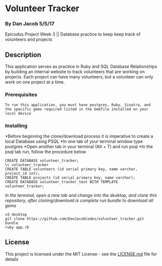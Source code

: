 # Volunteer Tracker
### By Dan Jacob 5/5/17

  Epicodus Project Week 3 || Database practice to keep keep track of volunteers and projects

## Description
This application serves as practice in Ruby and SQL Database Relationships by building an internal website to track volunteers that are working on projects. Each project can have many volunteers, but a volunteer can only work on one project at a time.

### Prerequisites

```
To run this application, you must have postgres, Ruby, Sinatra, and the specific gems required listed in the Gemfile installed on your local device
```

### Installing

*Before beginning the clone/download process it is imperative to create a local Database using PSQL
*In one tab of your terminal window type postgres
*Open another tab in your terminal (Alt + T) and run psql
*In the psql tab run, follow the procedure below

```
CREATE DATABASE volunteer_tracker;
\c volunteer_tracker
CREATE TABLE volunteers (id serial primary key, name varchar, project_id int);
CREATE TABLE projects (id serial primary key, name varchar);
CREATE DATABASE volunteer_tracker_test WITH TEMPLATE volunteer_tracker;

```

*In the terminal, open a new tab and change into the desktop, and clone this repository, after cloning/download is complete run bundle to download all gems*

```
cd desktop
git clone https://github.com/DanJacobCodes/volunteer_tracker.git
bundle
ruby app.rb

```

## License

This project is licensed under the MIT License - see the [LICENSE.md](LICENSE.md) file for details
